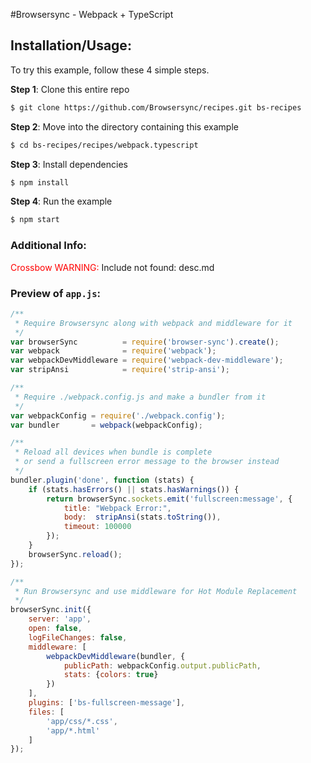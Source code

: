 #Browsersync - Webpack + TypeScript

## Installation/Usage:

To try this example, follow these 4 simple steps. 

**Step 1**: Clone this entire repo
```bash
$ git clone https://github.com/Browsersync/recipes.git bs-recipes
```

**Step 2**: Move into the directory containing this example
```bash
$ cd bs-recipes/recipes/webpack.typescript
```

**Step 3**: Install dependencies
```bash
$ npm install
```

**Step 4**: Run the example
```bash
$ npm start
```

### Additional Info:

<span style="color: red">Crossbow WARNING:</span> Include not found: desc.md

### Preview of `app.js`:
```js
/**
 * Require Browsersync along with webpack and middleware for it
 */
var browserSync          = require('browser-sync').create();
var webpack              = require('webpack');
var webpackDevMiddleware = require('webpack-dev-middleware');
var stripAnsi            = require('strip-ansi');

/**
 * Require ./webpack.config.js and make a bundler from it
 */
var webpackConfig = require('./webpack.config');
var bundler       = webpack(webpackConfig);

/**
 * Reload all devices when bundle is complete
 * or send a fullscreen error message to the browser instead
 */
bundler.plugin('done', function (stats) {
    if (stats.hasErrors() || stats.hasWarnings()) {
        return browserSync.sockets.emit('fullscreen:message', {
            title: "Webpack Error:",
            body:  stripAnsi(stats.toString()),
            timeout: 100000
        });
    }
    browserSync.reload();
});

/**
 * Run Browsersync and use middleware for Hot Module Replacement
 */
browserSync.init({
    server: 'app',
    open: false,
    logFileChanges: false,
    middleware: [
        webpackDevMiddleware(bundler, {
            publicPath: webpackConfig.output.publicPath,
            stats: {colors: true}
        })
    ],
    plugins: ['bs-fullscreen-message'],
    files: [
        'app/css/*.css',
        'app/*.html'
    ]
});

```

